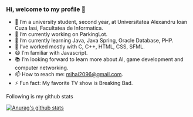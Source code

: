 ### Hi, welcome to my profile 👋

- 🏫 I’m a university student, second year, at Universitatea Alexandru Ioan Cuza Iasi, Facultatea de Informatica.
- 🔭 I’m currently working on ParkingLot.
- 🌱 I’m currently learning Java, Java Spring, Oracle Database, PHP.
- 💪 I’ve worked mostly with C, C++, HTML, CSS, SFML.
- 😄 I’m familiar with Javascript. 
- 📚 I’m looking forward to learn more about AI, game development and computer networking.
- 📫 How to reach me: mihai2096@gmail.com.
- ⚡ Fun fact: My favorite TV show is Breaking Bad.

Following is my github stats
  
[![Anurag's github stats](https://github-readme-stats.vercel.app/api?username=mihai2096)](https://github.com/anuraghazra/github-readme-stats)  
  

